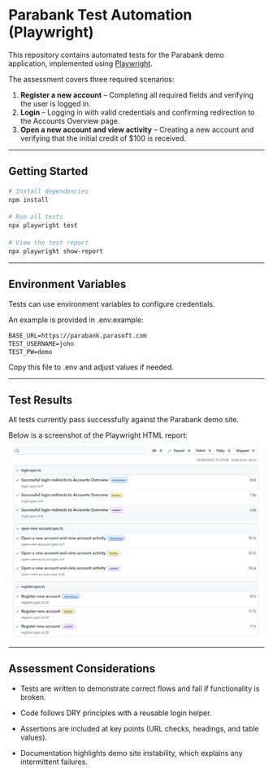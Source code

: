 # Parabank Test Automation (Playwright)

This repository contains automated tests for the Parabank demo application, implemented using [Playwright](https://playwright.dev/).

The assessment covers three required scenarios:

1. **Register a new account** – Completing all required fields and verifying the user is logged in.
2. **Login** – Logging in with valid credentials and confirming redirection to the Accounts Overview page.
3. **Open a new account and view activity** – Creating a new account and verifying that the initial credit of $100 is received.

---

## Getting Started

```bash
# Install dependencies
npm install

# Run all tests
npx playwright test

# View the test report
npx playwright show-report
```

---

## Environment Variables

Tests can use environment variables to configure credentials.

An example is provided in .env.example:

```env
BASE_URL=https://parabank.parasoft.com
TEST_USERNAME=john
TEST_PW=demo
```

Copy this file to .env and adjust values if needed.

---

## Test Results

All tests currently pass successfully against the Parabank demo site.

Below is a screenshot of the Playwright HTML report:

![Playwright test report screenshot](docs/test-report.png)

---

## Assessment Considerations

- Tests are written to demonstrate correct flows and fail if functionality is broken.

- Code follows DRY principles with a reusable login helper.

- Assertions are included at key points (URL checks, headings, and table values).

- Documentation highlights demo site instability, which explains any intermittent failures.
